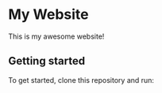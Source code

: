 # My Website

This is my awesome website!

## Getting started

To get started, clone this repository and run:

